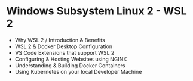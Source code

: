 # Windows Subsystem Linux 2 - WSL 2

- Why WSL 2 / Introduction & Benefits
- WSL 2 & Docker Desktop Configuration
- VS Code Extensions that support WSL 2
- Configuring & Hosting Websites using NGINX
- Understanding & Building Docker Containers
- Using Kubernetes on your local Developer Machine
